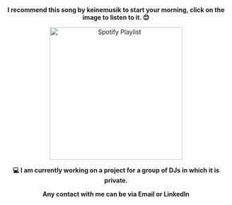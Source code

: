 <div align="center" style="margin-top: 50px; margin-bottom: 50px;">

  <p><strong>I recommend this song by keinemusik to start your morning, click on the image to listen to it. 😊</strong></p>

  <a href="https://open.spotify.com/playlist/3foPurV4qm8jojJAGE9ze2?si=ea75995ff36f4c44" target="_blank">
    <img src="https://i.imgur.com/TWbenxd.jpg" alt="Spotify Playlist" width="300">
  </a>

  <p><strong>💻 I am currently working on a project for a group of DJs in which it is private.</strong></p>
  <p><strong>Any contact with me can be via Email or LinkedIn</strong></p>

</div>

